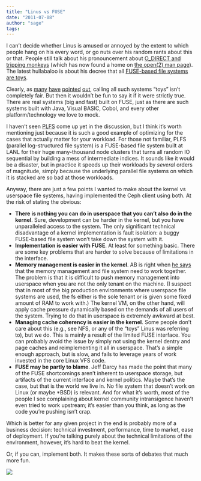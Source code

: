 ```yaml
---
title: "Linus vs FUSE"
date: "2011-07-08"
author: "sage"
tags: 
---
```


I can’t decide whether Linus is amused or annoyed by the extent to which people hang on his every word, or go nuts over his random rants about this or that. People still talk about his pronouncement about [O\_DIRECT and tripping monkeys](http://lkml.org/lkml/2002/5/11/58) (which has now found a home on [the open(2) man page](http://linux.die.net/man/2/open)). The latest hullabaloo is about his decree that all [FUSE-based file systems are toys](https://lkml.org/lkml/2011/6/9/462).

Clearly, as [many](http://www.gluster.com/2011/06/28/linus-torvalds-doesnt-understand-user-space-storage/) [have](http://cloudfs.org/2011/06/user-space-filesystems/) [pointed](http://zaitcev.livejournal.com/210078.html) [out](http://cloudfs.org/2011/06/user-space-file-systems-again/), calling all such systems “toys” isn’t completely fair. But then it wouldn’t be fun to say it if it were strictly true. There are real systems (big and fast) built on FUSE, just as there are such systems built with Java, Visual BASIC, Cobol, and every other platform/technology we love to mock.

I haven’t seen [PLFS](http://institutes.lanl.gov/plfs/) come up yet in the discussion, but I think it’s worth mentioning just because it is such a good example of optimizing for the cases that actually matter for your workload. For those not familiar, PLFS (parallel log-structured file system) is a FUSE-based file system built at LANL for their huge many-thousand node clusters that turns all random IO sequential by building a mess of intermediate indices. It sounds like it would be a disaster, but in practice it speeds up their workloads by _several_ orders of magnitude, simply because the underlying parallel file systems on which it is stacked are so bad at those workloads.

Anyway, there are just a few points I wanted to make about the kernel vs userspace file systems, having implemented the Ceph client using both. At the risk of stating the obvious:

- **There is nothing you can do in userspace that you can’t also do in the kernel**. Sure, development can be harder in the kernel, but you have unparalleled access to the system. The only significant technical disadvantage of a kernel implementation is fault isolation: a buggy FUSE-based file system won’t take down the system with it.
- **Implementation is easier with FUSE**. At least for something basic. There are some key problems that are harder to solve because of limitations in the interface.
- **Memory management is easier in the kernel**. AB is right when [he says](http://www.gluster.com/2011/06/28/linus-torvalds-doesnt-understand-user-space-storage/) that the memory management and file system need to work together. The problem is that it is difficult to push memory management into userspace when you are not the only tenant on the machine. (I suspect that in most of the big production environments where userspace file systems are used, the fs either is the sole tenant or is given some fixed amount of RAM to work with.) The kernel VM, on the other hand, will apply cache pressure dynamically based on the demands of all users of the system. Trying to do that in userspace is extremely awkward at best.
- **Managing cache coherency is easier in the kernel**. Some people don’t care about this (e.g., see NFS, or any of the “toys” Linus was referring to), but we do. This is mainly a result of the limited FUSE interface. You can probably avoid the issue by simply not using the kernel dentry and page caches and reimplementing it all in userspace. That’s a simple enough approach, but is slow, and fails to leverage years of work invested in the core Linux VFS code.
- **FUSE may be partly to blame**. Jeff Darcy has made the point that many of the FUSE shortcomings aren’t inherent to userspace storage, but artifacts of the current interface and kernel politics. Maybe that’s the case, but that is the world we live in. No file system that doesn’t work on Linux (or maybe \*BSD) is relevant. And for what it’s worth, most of the people I see complaining about kernel community intransigence haven’t even tried to work upstream; it’s easier than you think, as long as the code you’re pushing isn’t crap.

Which is better for any given project in the end is probably more of a business decision: technical investment, performance, time to market, ease of deployment. If you’re talking purely about the technical limitations of the environment, however, it’s hard to beat the kernel.

Or, if you can, implement both. It makes these sorts of debates that much more fun.

![](http://track.hubspot.com/__ptq.gif?a=268973&k=14&bu=http://ceph.com&r=http://ceph.com/dev-notes/linus-vs-fuse/&bvt=rss&p=wordpress)
